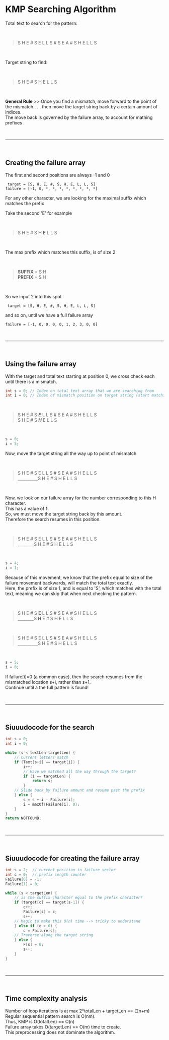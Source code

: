 #  KMP Searching Algorithm


Total text to search for the pattern:

<br>

>S H E # S E L L S # S E A # S H E L L S

<br>

Target string to find: 

<br>

>S H E # S H E L L S

<br>

**General Rule** >> Once you find a mismatch, move forward to the point of the mismatch . . . then move the target string back by a certain amount of indices. <br>
The move back is governed by the failure array, to account for mathing prefixes .

<br>

---

<br>

## Creating the failure array

The first and second positions are always -1 and 0

```
 target = [S, H, E, #, S, H, E, L, L, S]
failure = [-1, 0, *, *, *, *, *, *, *, *]
```

For any other character, we are looking for the maximal suffix which matches the prefix <br>

Take the second 'E' for example

<br>

>S H E # S H **E** L L S

<br>

The max prefix which matches this suffix, is of size 2

<br>

>**SUFFIX** = S H<br>
>**PREFIX** = S H

<br>

So we input 2 into this spot

```
 target = [S, H, E, #, S, H, E, L, L, S]
```
and so on, until we have a full failure array 

```
failure = [-1, 0, 0, 0, 0, 1, 2, 3, 0, 0]
```

<br>

---

<br>

## Using the failure array 

With the target and total text starting at position 0, we cross check each until there is a mismatch.<br>

```c
int s = 0; // Index on total text array that we are searching from
int i = 0; // Index of mismatch position on target string (start matching from here again)
```

<br>

>S H E # S ***E*** L L S # S E A # S H E L L S <br>
>S H E # S ***H*** E L L S

<br>

```c
s = 0; 
i = 5; 
```

Now, move the target string all the way up to point of mismatch <br>

<br>

>S H E # S E L L S # S E A # S H E L L S <br>
>__________S H E # S H E L L S

<br>

Now, we look on our failure array for the number corresponding to this H character. <br>
This has a value of **1**. <br>
So, we must move the target string back by this amount. <br>
Therefore the search resumes in this position. <br>

<br>

>S H E # S E L L S # S E A # S H E L L S <br>
>________S H E # S H E L L S

<br>

```c
s = 4; 
i = 1; 
```

Because of this movement, we know that the prefix equal to size of the failure movement backwards, will match the total text exactly. <br>
Here, the prefix is of size 1, and is equal to 'S', which matches with the total text, meaning we can skip that when next checking the pattern. <br>

<br>

>S H E # S **E** L L S # S E A # S H E L L S <br>
>________S **H** E # S H E L L S

<br>

>S H E # S E L L S # S E A # S H E L L S <br>
>__________S H E # S H E L L S

<br>

```c
s = 5; 
i = 0; 
```
If failure[i]=0 (a common case), then the search resumes from the mismatched location s+i, rather than s+1.<br>
Continue until a the full pattern is found!<br>

<br>

---

<br>

## Siuuudocode for the search

```c
int s = 0;
int i = 0;

while (s < textLen-targetLen) {
    // Current letters match
    if (Text[s+i] == target[i]) {
        i++;
        // Have we matched all the way through the target?
        if (i == targetLen) {
            return s;
        } 
    // Slide back by failure amount and resume past the prefix
    } else {
        s = s + i - Failure[i];
        i = maxOf(Failure[i], 0);
    }
}
return NOTFOUND;
```

<br>

---

<br>

## Siuuudocode for creating the failure array

```c
int s = 2;  // current position in failure vector 
int c = 0;  // prefix length counter
Failure[0] = -1;
Failure[1] = 0;

while (s < targetLen) {
    // is the suffix character equal to the prefix character?
    if (target[c] == target[s-1]) {
        c++;
        Failure[s] = c;
        s++;
    // Magic to make this O(n) time --> tricky to understand
    } else if (c > 0) {
        c = Failure[c];
    // Traverse along the target string
    } else {
        F[s] = 0;
        s++;
    }
}
```

<br>

---

<br>

## Time complexity analysis 

Number of loop iterations is at max 2*totalLen + targetLen == (2n+m)<br>
Regular sequential pattern search is O(nm).<br>
Thus, KMP is O(totalLen) == O(n)<br>
Failure array takes O(targetLen) == O(m) time to create. <br>
This preprocessing does not dominate the algorithm. <br>